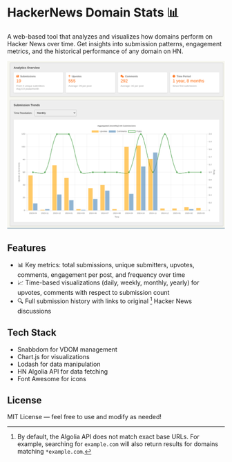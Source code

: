 # HackerNews Domain Stats 📊

A web-based tool that analyzes and visualizes how domains perform on Hacker News over time. Get insights into submission patterns, engagement metrics, and the historical performance of any domain on HN.

![Domain Analysis Overview](overview.png)

## Features

- 📊 Key metrics: total submissions, unique submitters, upvotes, comments, engagement per post, and frequency over time
- 📈 Time-based visualizations (daily, weekly, monthly, yearly) for upvotes, comments with respect to submission count
- 🔍 Full submission history with links to original [^original] Hacker News discussions

[^original]: By default, the Algolia API does not match exact base URLs. For example, searching for `example.com` will also return results for domains matching `*example.com`.

## Tech Stack

* Snabbdom for VDOM management
* Chart.js for visualizations
* Lodash for data manipulation
* HN Algolia API for data fetching
* Font Awesome for icons

## License

MIT License — feel free to use and modify as needed!
